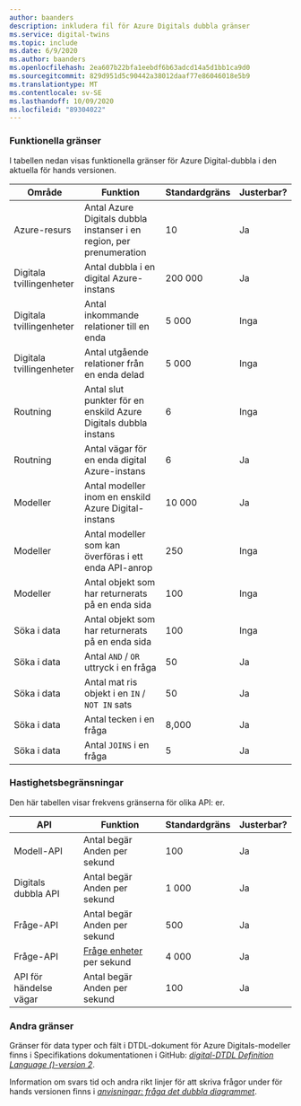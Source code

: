 ```yaml
---
author: baanders
description: inkludera fil för Azure Digitals dubbla gränser
ms.service: digital-twins
ms.topic: include
ms.date: 6/9/2020
ms.author: baanders
ms.openlocfilehash: 2ea607b22bfa1eebdf6b63adcd14a5d1bb1ca9d0
ms.sourcegitcommit: 829d951d5c90442a38012daaf77e86046018e5b9
ms.translationtype: MT
ms.contentlocale: sv-SE
ms.lasthandoff: 10/09/2020
ms.locfileid: "89304022"
---
```

### <a name="functional-limits"></a>Funktionella gränser

I tabellen nedan visas funktionella gränser för Azure Digital-dubbla i den aktuella för hands versionen.

| Område | Funktion | Standardgräns | Justerbar? |
| --- | --- | --- | --- |
| Azure-resurs | Antal Azure Digitals dubbla instanser i en region, per prenumeration | 10 | Ja |
| Digitala tvillingenheter | Antal dubbla i en digital Azure-instans | 200 000 | Ja |
| Digitala tvillingenheter | Antal inkommande relationer till en enda | 5 000 | Inga |
| Digitala tvillingenheter | Antal utgående relationer från en enda delad | 5 000 | Inga |
| Routning | Antal slut punkter för en enskild Azure Digitals dubbla instans | 6 | Inga |
| Routning | Antal vägar för en enda digital Azure-instans | 6 | Ja |
| Modeller | Antal modeller inom en enskild Azure Digital-instans | 10 000 | Ja |
| Modeller | Antal modeller som kan överföras i ett enda API-anrop | 250 | Inga |
| Modeller | Antal objekt som har returnerats på en enda sida | 100 | Inga |
| Söka i data | Antal objekt som har returnerats på en enda sida | 100 | Inga |
| Söka i data | Antal `AND`  /  `OR` uttryck i en fråga | 50 | Ja |
| Söka i data | Antal mat ris objekt i en `IN`  /  `NOT IN` sats | 50 | Ja |
| Söka i data | Antal tecken i en fråga | 8,000 | Ja |
| Söka i data | Antal `JOINS` i en fråga | 5 | Ja |

### <a name="rate-limits"></a>Hastighetsbegränsningar

Den här tabellen visar frekvens gränserna för olika API: er.

| API | Funktion | Standardgräns | Justerbar? |
| --- | --- | --- | --- |
| Modell-API | Antal begär Anden per sekund | 100 | Ja |
| Digitals dubbla API | Antal begär Anden per sekund | 1 000 | Ja |
| Fråge-API | Antal begär Anden per sekund | 500 | Ja |
| Fråge-API | [Fråge enheter](../articles/digital-twins/concepts-query-units.md) per sekund | 4 000 | Ja |
| API för händelse vägar | Antal begär Anden per sekund | 100 | Ja |

### <a name="other-limits"></a>Andra gränser

Gränser för data typer och fält i DTDL-dokument för Azure Digitals-modeller finns i Specifikations dokumentationen i GitHub: [*digital-DTDL Definition Language ()-version 2*](https://github.com/Azure/opendigitaltwins-dtdl/blob/master/DTDL/v2/dtdlv2.md).
 
Information om svars tid och andra rikt linjer för att skriva frågor under för hands versionen finns i [*anvisningar: fråga det dubbla diagrammet*](../articles/digital-twins/how-to-query-graph.md).
